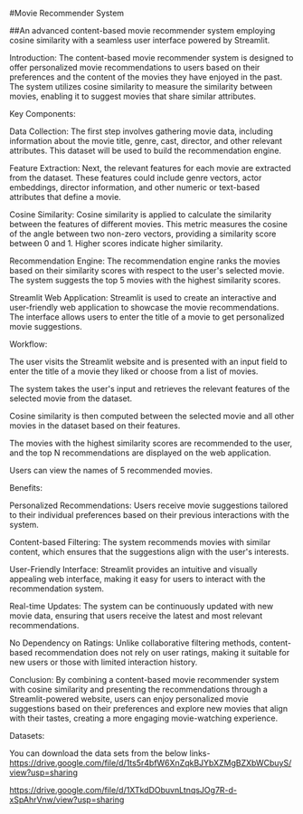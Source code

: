 #Movie Recommender System

##An advanced content-based movie recommender system employing cosine similarity with a seamless user interface powered by Streamlit.

Introduction:
The content-based movie recommender system is designed to offer personalized movie recommendations to users based on their preferences and the content of the movies they have enjoyed in the past. The system utilizes cosine similarity to measure the similarity between movies, enabling it to suggest movies that share similar attributes.



Key Components:

Data Collection:
The first step involves gathering movie data, including information about the movie title, genre, cast, director, and other relevant attributes. This dataset will be used to build the recommendation engine.

Feature Extraction:
Next, the relevant features for each movie are extracted from the dataset. These features could include genre vectors, actor embeddings, director information, and other numeric or text-based attributes that define a movie.

Cosine Similarity:
Cosine similarity is applied to calculate the similarity between the features of different movies. This metric measures the cosine of the angle between two non-zero vectors, providing a similarity score between 0 and 1. Higher scores indicate higher similarity.

Recommendation Engine:
The recommendation engine ranks the movies based on their similarity scores with respect to the user's selected movie. The system suggests the top 5 movies with the highest similarity scores.

Streamlit Web Application:
Streamlit is used to create an interactive and user-friendly web application to showcase the movie recommendations. The interface allows users to enter the title of a movie to get personalized movie suggestions.

Workflow:

The user visits the Streamlit website and is presented with an input field to enter the title of a movie they liked or choose from a list of movies.

The system takes the user's input and retrieves the relevant features of the selected movie from the dataset.

Cosine similarity is then computed between the selected movie and all other movies in the dataset based on their features.

The movies with the highest similarity scores are recommended to the user, and the top N recommendations are displayed on the web application.

Users can view the names of 5 recommended movies.

Benefits:

Personalized Recommendations: Users receive movie suggestions tailored to their individual preferences based on their previous interactions with the system.

Content-based Filtering: The system recommends movies with similar content, which ensures that the suggestions align with the user's interests.

User-Friendly Interface: Streamlit provides an intuitive and visually appealing web interface, making it easy for users to interact with the recommendation system.

Real-time Updates: The system can be continuously updated with new movie data, ensuring that users receive the latest and most relevant recommendations.

No Dependency on Ratings: Unlike collaborative filtering methods, content-based recommendation does not rely on user ratings, making it suitable for new users or those with limited interaction history.

Conclusion:
By combining a content-based movie recommender system with cosine similarity and presenting the recommendations through a Streamlit-powered website, users can enjoy personalized movie suggestions based on their preferences and explore new movies that align with their tastes, creating a more engaging movie-watching experience.



Datasets:

You can download the data sets from the below links-
https://drive.google.com/file/d/1ts5r4bfW6XnZqkBJYbXZMgBZXbWCbuyS/view?usp=sharing

https://drive.google.com/file/d/1XTkdDObuvnLtnqsJOg7R-d-xSpAhrVnw/view?usp=sharing

